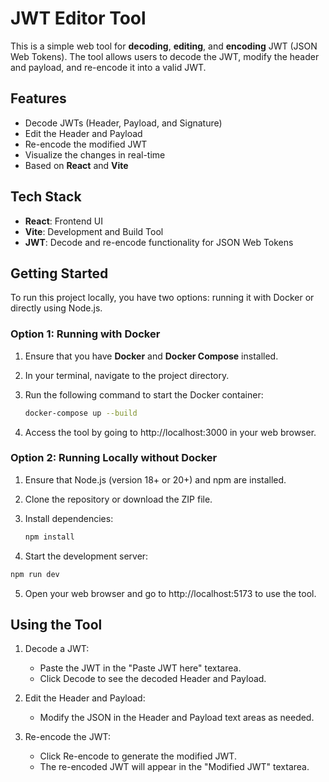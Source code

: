 # JWT Editor Tool

This is a simple web tool for **decoding**, **editing**, and **encoding** JWT (JSON Web Tokens). The tool allows users to decode the JWT, modify the header and payload, and re-encode it into a valid JWT.

## Features

- Decode JWTs (Header, Payload, and Signature)
- Edit the Header and Payload
- Re-encode the modified JWT
- Visualize the changes in real-time
- Based on **React** and **Vite**

## Tech Stack

- **React**: Frontend UI
- **Vite**: Development and Build Tool
- **JWT**: Decode and re-encode functionality for JSON Web Tokens

## Getting Started

To run this project locally, you have two options: running it with Docker or directly using Node.js.

### Option 1: Running with Docker

1. Ensure that you have **Docker** and **Docker Compose** installed.
2. In your terminal, navigate to the project directory.
3. Run the following command to start the Docker container:

   ```bash
   docker-compose up --build
   ```
4. Access the tool by going to http://localhost:3000 in your web browser.

### Option 2: Running Locally without Docker

1. Ensure that Node.js (version 18+ or 20+) and npm are installed.
2. Clone the repository or download the ZIP file.
3. Install dependencies:

   ```bash
   npm install
   ```
4. Start the development server:

  ```bash
  npm run dev
  ```

5. Open your web browser and go to http://localhost:5173 to use the tool.

## Using the Tool

1. Decode a JWT:
   - Paste the JWT in the "Paste JWT here" textarea.
   - Click Decode to see the decoded Header and Payload.

2. Edit the Header and Payload:
   - Modify the JSON in the Header and Payload text areas as needed.

3. Re-encode the JWT:
   - Click Re-encode to generate the modified JWT.
   - The re-encoded JWT will appear in the "Modified JWT" textarea.
